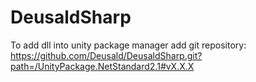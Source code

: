 # DeusaldSharp
To add dll into unity package manager add git repository:
https://github.com/Deusald/DeusaldSharp.git?path=/UnityPackage.NetStandard2.1#vX.X.X
